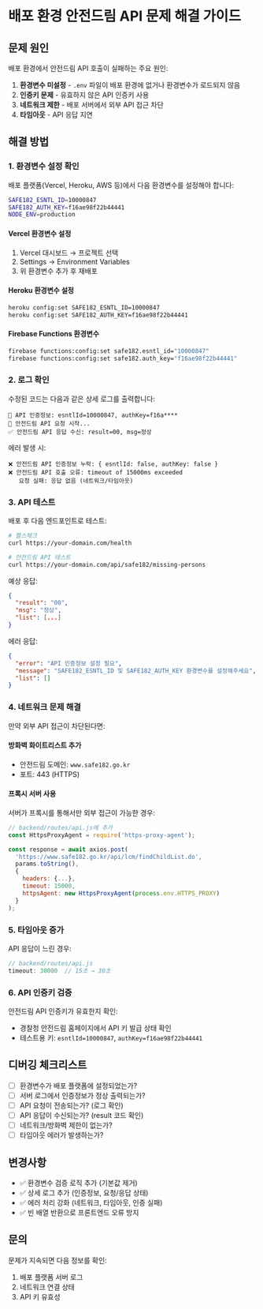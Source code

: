 # 배포 환경 안전드림 API 문제 해결 가이드

## 문제 원인

배포 환경에서 안전드림 API 호출이 실패하는 주요 원인:

1. **환경변수 미설정** - `.env` 파일이 배포 환경에 없거나 환경변수가 로드되지 않음
2. **인증키 문제** - 유효하지 않은 API 인증키 사용
3. **네트워크 제한** - 배포 서버에서 외부 API 접근 차단
4. **타임아웃** - API 응답 지연

## 해결 방법

### 1. 환경변수 설정 확인

배포 플랫폼(Vercel, Heroku, AWS 등)에서 다음 환경변수를 설정해야 합니다:

```bash
SAFE182_ESNTL_ID=10000847
SAFE182_AUTH_KEY=f16ae98f22b44441
NODE_ENV=production
```

#### Vercel 환경변수 설정
1. Vercel 대시보드 → 프로젝트 선택
2. Settings → Environment Variables
3. 위 환경변수 추가 후 재배포

#### Heroku 환경변수 설정
```bash
heroku config:set SAFE182_ESNTL_ID=10000847
heroku config:set SAFE182_AUTH_KEY=f16ae98f22b44441
```

#### Firebase Functions 환경변수
```bash
firebase functions:config:set safe182.esntl_id="10000847"
firebase functions:config:set safe182.auth_key="f16ae98f22b44441"
```

### 2. 로그 확인

수정된 코드는 다음과 같은 상세 로그를 출력합니다:

```
🔑 API 인증정보: esntlId=10000847, authKey=f16a****
📡 안전드림 API 요청 시작...
✅ 안전드림 API 응답 수신: result=00, msg=정상
```

에러 발생 시:
```
❌ 안전드림 API 인증정보 누락: { esntlId: false, authKey: false }
❌ 안전드림 API 호출 오류: timeout of 15000ms exceeded
   요청 실패: 응답 없음 (네트워크/타임아웃)
```

### 3. API 테스트

배포 후 다음 엔드포인트로 테스트:

```bash
# 헬스체크
curl https://your-domain.com/health

# 안전드림 API 테스트
curl https://your-domain.com/api/safe182/missing-persons
```

예상 응답:
```json
{
  "result": "00",
  "msg": "정상",
  "list": [...]
}
```

에러 응답:
```json
{
  "error": "API 인증정보 설정 필요",
  "message": "SAFE182_ESNTL_ID 및 SAFE182_AUTH_KEY 환경변수를 설정해주세요",
  "list": []
}
```

### 4. 네트워크 문제 해결

만약 외부 API 접근이 차단된다면:

#### 방화벽 화이트리스트 추가
- 안전드림 도메인: `www.safe182.go.kr`
- 포트: 443 (HTTPS)

#### 프록시 서버 사용
서버가 프록시를 통해서만 외부 접근이 가능한 경우:

```javascript
// backend/routes/api.js에 추가
const HttpsProxyAgent = require('https-proxy-agent');

const response = await axios.post(
  'https://www.safe182.go.kr/api/lcm/findChildList.do',
  params.toString(),
  {
    headers: {...},
    timeout: 15000,
    httpsAgent: new HttpsProxyAgent(process.env.HTTPS_PROXY)
  }
);
```

### 5. 타임아웃 증가

API 응답이 느린 경우:

```javascript
// backend/routes/api.js
timeout: 30000  // 15초 → 30초
```

### 6. API 인증키 검증

안전드림 API 인증키가 유효한지 확인:
- 경찰청 안전드림 홈페이지에서 API 키 발급 상태 확인
- 테스트용 키: `esntlId=10000847`, `authKey=f16ae98f22b44441`

## 디버깅 체크리스트

- [ ] 환경변수가 배포 플랫폼에 설정되었는가?
- [ ] 서버 로그에서 인증정보가 정상 출력되는가?
- [ ] API 요청이 전송되는가? (로그 확인)
- [ ] API 응답이 수신되는가? (result 코드 확인)
- [ ] 네트워크/방화벽 제한이 없는가?
- [ ] 타임아웃 에러가 발생하는가?

## 변경사항

- ✅ 환경변수 검증 로직 추가 (기본값 제거)
- ✅ 상세 로그 추가 (인증정보, 요청/응답 상태)
- ✅ 에러 처리 강화 (네트워크, 타임아웃, 인증 실패)
- ✅ 빈 배열 반환으로 프론트엔드 오류 방지

## 문의

문제가 지속되면 다음 정보를 확인:
1. 배포 플랫폼 서버 로그
2. 네트워크 연결 상태
3. API 키 유효성
